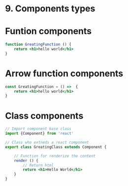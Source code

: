 # 9. Components types

# Funtion components

```jsx
function GreatingFunction () {
    return <h1>hello world</h1>
}
```

# Arrow function components

```jsx
const GreatingFunction = () =>  {
    return <h1>hello world</h1>
}
```

# Class components

```jsx
// Import component base class
import {Component} from 'react'

// Class who extneds a react component
export class GreatingClass extends Component {

    // Function for renderize the content
    render () {
        // Return html
        return <h1>Hello World</h1>
    }
}
```
